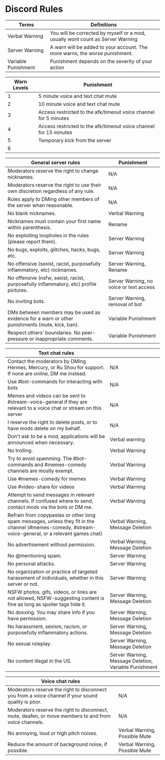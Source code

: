 # Discord Rules


| **Terms**           | **Definitions**                                                                |
|---------------------|--------------------------------------------------------------------------------|
| Verbal Warning      | You will be corrected by myself or a mod, usually wont count as Server Warning |
| Server Warning      | A warn will be added to your account. The more warns, the worse punishment.    |
| Variable Punishment | Punishment depends on the severity of your action                              |


| **Warn Levels** | **Punishment**                                                    |
|-----------------|-------------------------------------------------------------------|
| 1               | 5 minute voice and text chat mute                                 |
| 2               | 10 minute voice and text chat mute                                |
| 3               | Access restricted to the afk/timeout voice channel for 5 minutes  |
| 4               | Access restricted to the afk/timeout voice channel for 15 minutes |
| 5               | Temporary kick from the server                                    |
| 6               | 



| **General server rules**                                                                       | **Punishment**                          |
|------------------------------------------------------------------------------------------------|-----------------------------------------|
| Moderators reserve the right to change nicknames.                                              | N/A                                     |
| Moderators reserve the right to use their own discretion regardless of any rule.               | N/A                                     |
| Rules apply to DMing other members of the server when reasonable.                              | N/A                                     |
| No blank nicknames.                                                                            | Verbal Warning                          |
| Nicknames must contain your first name within parenthesis.                                     | Rename                                  |
| No exploiting loopholes in the rules (please report them).                                     | Server Warning                          |
| No bugs, exploits, glitches, hacks, bugs, etc.                                                 | Server Warning                          |
| No offensive (sexist, racist, purposefully inflammatory, etc) nicknames.                       | Server Warning, Rename                  |
| No offensive (nsfw, sexist, racist, purposefully inflammatory, etc) profile pictures.          | Server Warning, no voice or text access |
| No inviting bots.                                                                              | Server Warning, removal of bot          |
| DMs between members may be used as evidence for a warn or other punishments (mute, kick, ban). | Variable Punishment                     |
| Respect others’ boundaries. No peer-pressure or inappropriate comments.                        | Variable Punishment                     |


| **Text chat rules**                                                                                                                                  |                                                       |
|------------------------------------------------------------------------------------------------------------------------------------------------------|-------------------------------------------------------|
| Contact the moderators by DMing Hermes, Mercury, or Ru Shou for support. If none are online, DM me instead.                                          | N/A                                                   |
| Use #bot-commands for interacting with bots                                                                                                          | N/A                                                   |
| Memes and videos can  be sent to #stream-voice-general if they are relevant to a voice chat or stream on this server                                 | N/A                                                   |
| I reserve the right to delete posts, or to have mods delete on my behalf.                                                                            | N/A                                                   |
| Don't ask to be a mod, applications will be announced when necessary.                                                                                | Verbal warning                                        |
| No trolling.                                                                                                                                         | Verbal Warning                                        |
| Try to avoid spamming. The #bot-commands and #memes-comedy channels are mostly exempt.                                                               | Verbal Warning                                        |
| Use #memes-comedy for memes                                                                                                                          | Verbal Warning                                        |
| Use #video-share for videos                                                                                                                          | Verbal Warning                                        |
| Attempt to send messages in relevant channels. If confused where to send, contact mods via the bots or DM me.                                        | Verbal Warning                                        |
| Refrain from copypastas or other long spam messages, unless they fit in the channel (#memes-comedy, #stream-voice-general, or a relevant games chat) | Verbal Warning, Message Deletion                      |
| No advertisement without permission.                                                                                                                 | Verbal Warning, Message Deletion                      |
| No @mentioning spam.                                                                                                                                 | Server Warning                                        |
| No personal attacks.                                                                                                                                 | Server Warning                                        |
| No organization or practice of  targeted harassment of individuals, whether in this server or not.                                                   | Server Warning                                        |
| NSFW photos, gifs, videos, or links are not allowed, NSFW-suggesting content is fine as long as spoiler tags hide it.                                | Server Warning, Message Deletion                      |
| No doxxing. You may share info if you have permission.                                                                                               | Server Warning, Message Deletion                      |
| No harassment, sexism, racism, or purposefully  inflammatory actions.                                                                                | Server Warning, Message Deletion                      |
| No sexual roleplay.                                                                                                                                  | Server Warning, Message Deletion                      |
| No content illegal in the US.                                                                                                                        | Server Warning, Message Deletion, Variable Punishment |


| **Voice chat rules**                                                                                  |                               |
|-------------------------------------------------------------------------------------------------------|-------------------------------|
| Moderators reserve the right to disconnect you from a voice channel if your sound quality is poor.    | N/A                           |
| Moderators reserve the right to disconnect, mute, deafen, or move members to and from voice channels. | N/A                           |
| No annoying, loud or high pitch noises.                                                               | Verbal Warning, Possible Mute |
| Reduce the amount of background noise, if possible.                                                   | Verbal Warning, Possible Mute |
